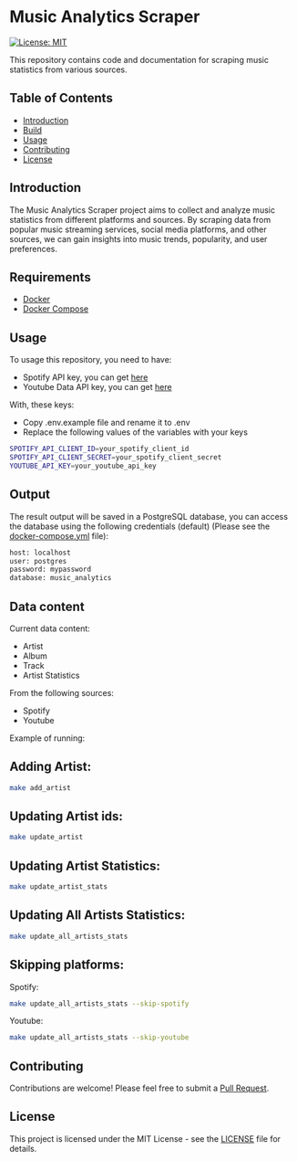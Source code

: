 # Music Analytics Scraper
[![License: MIT](https://img.shields.io/badge/License-MIT-yellow.svg)](https://opensource.org/licenses/MIT)

This repository contains code and documentation for scraping music statistics from various sources.

## Table of Contents
- [Introduction](#introduction)
- [Build](#installation)
- [Usage](#usage)
- [Contributing](#contributing)
- [License](#license)

## Introduction

The Music Analytics Scraper project aims to collect and analyze music statistics from different platforms and sources. By scraping data from popular music streaming services, social media platforms, and other sources, we can gain insights into music trends, popularity, and user preferences.

## Requirements
- [Docker](https://docs.docker.com/get-docker/)
- [Docker Compose](https://docs.docker.com/compose/install/)


## Usage
To usage this repository, you need to have:
- Spotify API key, you can get [here](https://developer.spotify.com/documentation/web-api/tutorials/getting-started)
- Youtube Data API key, you can get [here](https://developers.google.com/youtube/v3/getting-started?hl=pt-br)

With, these keys:

- Copy .env.example file and rename it to .env
- Replace the following values of the variables with your keys

```bash
SPOTIFY_API_CLIENT_ID=your_spotify_client_id
SPOTIFY_API_CLIENT_SECRET=your_spotify_client_secret
YOUTUBE_API_KEY=your_youtube_api_key
```

## Output
The result output will be saved in a PostgreSQL database, you can access the database using the following credentials (default) (Please see the [docker-compose.yml](docker-compose.yml) file):


```bash
host: localhost
user: postgres
password: mypassword
database: music_analytics
```

## Data content

Current data content:
- Artist
- Album
- Track
- Artist Statistics

From the following sources:
- Spotify
- Youtube

Example of running:

## Adding Artist:
```bash
make add_artist
```

## Updating Artist ids:
```bash
make update_artist
```

## Updating Artist Statistics:
```bash
make update_artist_stats
```

## Updating All Artists Statistics:
```bash
make update_all_artists_stats
```

## Skipping platforms:

Spotify:
```bash
make update_all_artists_stats --skip-spotify
```

Youtube:
```bash
make update_all_artists_stats --skip-youtube
```

## Contributing
Contributions are welcome! Please feel free to submit a [Pull Request](https://github.com/caiosbl/music_analytics_scraper/compare).


## License
This project is licensed under the MIT License - see the [LICENSE](LICENSE) file for details.
